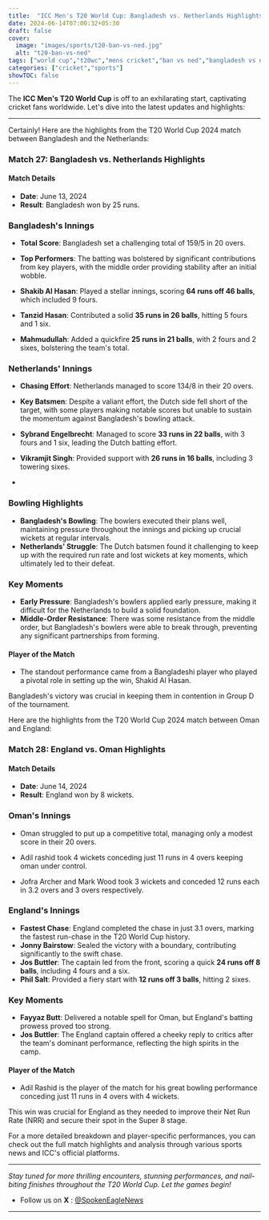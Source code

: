 ```yaml
---
title:  "ICC Men's T20 World Cup: Bangladesh vs. Netherlands Highlights"
date: 2024-06-14T07:00:32+05:30
draft: false
cover:
  image: "images/sports/t20-ban-vs-ned.jpg"
  alt: "t20-ban-vs-ned"
tags: ["world cup","t20wc","mens cricket","ban vs ned","bangladesh vs netherlands"]
categories: ["cricket","sports"]
showTOC: false
---
```


The **ICC Men's T20 World Cup** is off to an exhilarating start, captivating cricket fans worldwide. Let's dive into the latest updates and highlights:

---

Certainly! Here are the highlights from the T20 World Cup 2024 match between Bangladesh and the Netherlands:

### Match 27: Bangladesh vs. Netherlands Highlights

#### Match Details
- **Date**: June 13, 2024
- **Result**: Bangladesh won by 25 runs.

### Bangladesh's Innings
- **Total Score**: Bangladesh set a challenging total of 159/5 in 20 overs.
- **Top Performers**: The batting was bolstered by significant contributions from key players, with the middle order providing stability after an initial wobble.

- **Shakib Al Hasan**: Played a stellar innings, scoring **64 runs off 46 balls**, which included 9 fours.
- **Tanzid Hasan**: Contributed a solid **35 runs in 26 balls**, hitting 5 fours and 1 six.
- **Mahmudullah**: Added a quickfire **25 runs in 21 balls**, with 2 fours and 2 sixes, bolstering the team's total.

### Netherlands' Innings
- **Chasing Effort**: Netherlands managed to score 134/8 in their 20 overs.
- **Key Batsmen**: Despite a valiant effort, the Dutch side fell short of the target, with some players making notable scores but unable to sustain the momentum against Bangladesh's bowling attack.

- **Sybrand Engelbrecht**: Managed to score **33 runs in 22 balls**, with 3 fours and 1 six, leading the Dutch batting effort.
- **Vikramjit Singh**: Provided support with **26 runs in 16 balls**, including 3 towering sixes.
- 
### Bowling Highlights
- **Bangladesh's Bowling**: The bowlers executed their plans well, maintaining pressure throughout the innings and picking up crucial wickets at regular intervals.
- **Netherlands' Struggle**: The Dutch batsmen found it challenging to keep up with the required run rate and lost wickets at key moments, which ultimately led to their defeat.

### Key Moments
- **Early Pressure**: Bangladesh's bowlers applied early pressure, making it difficult for the Netherlands to build a solid foundation.
- **Middle-Order Resistance**: There was some resistance from the middle order, but Bangladesh's bowlers were able to break through, preventing any significant partnerships from forming.

#### Player of the Match
- The standout performance came from a Bangladeshi player who played a pivotal role in setting up the win, Shakid Al Hasan.

Bangladesh's victory was crucial in keeping them in contention in Group D of the tournament.


Here are the highlights from the T20 World Cup 2024 match between Oman and England:



### Match 28: England vs. Oman Highlights

#### Match Details
- **Date**: June 14, 2024
- **Result**: England won by 8 wickets.

### Oman's Innings
- Oman struggled to put up a competitive total, managing only a modest score in their 20 overs.

- Adil rashid took 4 wickets conceding just 11 runs in 4 overs keeping oman under control.
- Jofra Archer and Mark Wood took 3 wickets and conceded 12 runs each in 3.2 overs and 3 overs respectively.
### England's Innings
- **Fastest Chase**: England completed the chase in just 3.1 overs, marking the fastest run-chase in the T20 World Cup history.
- **Jonny Bairstow**: Sealed the victory with a boundary, contributing significantly to the swift chase.
- **Jos Buttler**: The captain led from the front, scoring a quick **24 runs off 8 balls**, including 4 fours and a six.
- **Phil Salt**: Provided a fiery start with **12 runs off 3 balls**, hitting 2 sixes.


### Key Moments
- **Fayyaz Butt**: Delivered a notable spell for Oman, but England's batting prowess proved too strong.
- **Jos Buttler**: The England captain offered a cheeky reply to critics after the team's dominant performance, reflecting the high spirits in the camp.

#### Player of the Match
- Adil Rashid is the player of the match for his great bowling performance conceding just 11 runs in 4 overs with 4 wickets.

This win was crucial for England as they needed to improve their Net Run Rate (NRR) and secure their spot in the Super 8 stage.

For a more detailed breakdown and player-specific performances, you can check out the full match highlights and analysis through various sports news and ICC's official platforms.

---

_Stay tuned for more thrilling encounters, stunning performances, and nail-biting finishes throughout the T20 World Cup. Let the games begin!_
- Follow us on **X** : [@SpokenEagleNews](https://x.com/SpokenEagleNews?t=YP2NMSxVIYUbD9VoQukz8g&s=08)

---
